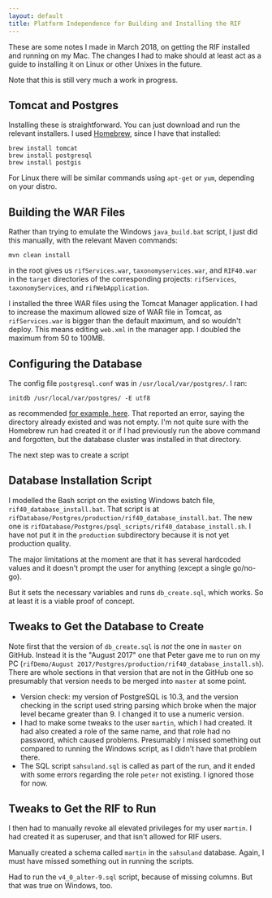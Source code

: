 ```yaml
---
layout: default
title: Platform Independence for Building and Installing the RIF
---
```


These are some notes I made in March 2018, on getting the RIF installed and running on my Mac. The changes I had to make should at least act as a guide to installing it on Linux or other Unixes in the future.

Note that this is still very much a work in progress.

## Tomcat and Postgres

Installing these is straightforward. You can just download and run the relevant installers. I used [Homebrew](https://brew.sh), since I have that installed:

```
brew install tomcat
brew install postgresql
brew install postgis
```

For Linux there will be similar commands using `apt-get` or `yum`, depending on your distro.

## Building the WAR Files

Rather than trying to emulate the Windows `java_build.bat` script, I just did this manually, with the relevant Maven commands:

```
mvn clean install
```

in the root gives us `rifServices.war`, `taxonomyservices.war`, and `RIF40.war` in the `target` directories of the corresponding projects: `rifServices`, `taxonomyServices`, and `rifWebApplication`.

I installed the three WAR files using the Tomcat Manager application. I had to increase the maximum allowed size of WAR file in Tomcat, as `rifServices.war` is bigger than the default maximum, and so wouldn't deploy. This means editing `web.xml` in the manager app. I doubled the maximum from 50 to 100MB.

## Configuring the Database

The config file `postgresql.conf` was in `/usr/local/var/postgres/`. I ran:

```
initdb /usr/local/var/postgres/ -E utf8
```

as recommended [for example, here](https://mjanja.ch/2016/04/using-homebrews-postgresql-mac-os-x/). That reported an error, saying the directory already existed and was not empty. I'm not quite sure with the Homebrew run had created it or if I had previously run the above command and forgotten, but the database cluster was installed in that directory.

The next step was to create a script

## Database Installation Script

I modelled the Bash script on the existing Windows batch file, `rif40_database_install.bat`. That script is at `rifDatabase/Postgres/production/rif40_database_install.bat`. The new one is `rifDatabase/Postgres/psql_scripts/rif40_database_install.sh`. I have not put it in the `production` subdirectory because it is not yet production quality.

The major limitations at the moment are that it has several hardcoded values and it doesn't prompt the user for anything (except a single go/no-go).

But it sets the necessary variables and runs `db_create.sql`, which works. So at least it is a viable proof of concept.

## Tweaks to Get the Database to Create

Note first that the version of `db_create.sql` is _not_ the one in `master` on GitHub. Instead it is the "August 2017" one that Peter gave me to run on my PC (`rifDemo/August 2017/Postgres/production/rif40_database_install.sh`). There are whole sections in that version that are not in the GitHub one so presumably that version needs to be merged into `master` at some point.

- Version check: my version of PostgreSQL is 10.3, and the version checking in the script used string parsing which broke when the major level became greater than 9. I changed it to use a numeric version.
- I had to make some tweaks to the user `martin`, which I had created. It had also created a role of the same name, and that role had no password, which caused problems. Presumably I missed something out compared to running the Windows script, as I didn't have that problem there.
- The SQL script `sahsuland.sql` is called as part of the run, and it ended with some errors regarding the role `peter` not existing. I ignored those for now.

## Tweaks to Get the RIF to Run

I then had to manually revoke all elevated privileges for my user `martin`. I had created it as superuser, and that isn't allowed for RIF users.

Manually created a schema called `martin` in the `sahsuland` database. Again, I must have missed something out in running the scripts.

Had to run the `v4_0_alter-9.sql` script, because of missing columns. But that was true on Windows, too.









